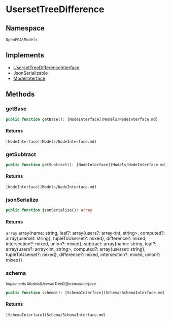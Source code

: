 # UsersetTreeDifference


## Namespace
`OpenFGA\Models`

## Implements
* [UsersetTreeDifferenceInterface](Models/UsersetTreeDifferenceInterface.md)
* JsonSerializable
* [ModelInterface](Models/ModelInterface.md)

## Methods
### getBase


```php
public function getBase(): [NodeInterface](Models/NodeInterface.md)
```



#### Returns
`[NodeInterface](Models/NodeInterface.md)` 

### getSubtract


```php
public function getSubtract(): [NodeInterface](Models/NodeInterface.md)
```



#### Returns
`[NodeInterface](Models/NodeInterface.md)` 

### jsonSerialize


```php
public function jsonSerialize(): array
```



#### Returns
`array` array{name: string, leaf?: array{users?: array&lt;int, string&gt;, computed?: array{userset: string}, tupleToUserset?: mixed}, difference?: mixed, intersection?: mixed, union?: mixed}, subtract: array{name: string, leaf?: array{users?: array&lt;int, string&gt;, computed?: array{userset: string}, tupleToUserset?: mixed}, difference?: mixed, intersection?: mixed, union?: mixed}}

### schema

*<small>Implements Models\UsersetTreeDifferenceInterface</small>*  

```php
public function schema(): [SchemaInterface](Schema/SchemaInterface.md)
```



#### Returns
`[SchemaInterface](Schema/SchemaInterface.md)` 

